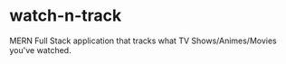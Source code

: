 # watch-n-track
MERN Full Stack application that tracks what TV Shows/Animes/Movies you've watched.
